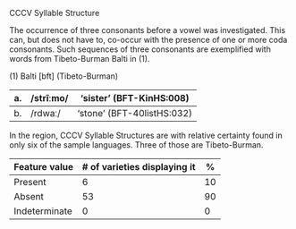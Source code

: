 CCCV Syllable Structure

The occurrence of three consonants before a vowel was investigated. This
can, but does not have to, co-occur with the presence of one or more
coda consonants. Such sequences of three consonants are exemplified with
words from Tibeto-Burman Balti in (1).

(1) <span id="_Ref12343426" class="anchor"></span>Balti
    \[bft\] (Tibeto-Burman)

| a.  | /strĩːmo/ | ‘sister’ (BFT-KinHS:008)   |
|-----|-----------|----------------------------|
| b.  | /rdwaː/   | ‘stone’ (BFT-40listHS:032) |

In the region, CCCV Syllable Structures are with relative certainty
found in only six of the sample languages. Three of those are
Tibeto-Burman.

| Feature value | \# of varieties displaying it | %   |
|---------------|-------------------------------|-----|
| Present       | 6                             | 10  |
| Absent        | 53                            | 90  |
| Indeterminate | 0                             | 0   |


